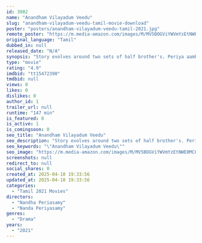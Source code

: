 ```yaml
---
id: 3002
name: "Anandham Vilayadum Veedu"
slug: "anandham-vilayadum-veedu-tamil-movie-download"
poster: "posters/anandham-vilayadum-veedu-tamil-2021.jpg"
remote_poster: "https://m.media-amazon.com/images/M/MV5BOGViYWVmYzEtNWE0MC00YTEzLWJkZTctNTg1MzZjOWY0MWUwXkEyXkFqcGc@._V1_SX300.jpg"
original_language: "Tamil"
dubbed_in: null
released_date: "N/A"
synopsis: "Story evolves around two sets of half brother's. Periya aambala married twice and he got lots of children from both wife's. Saravanan and his siblings from the first wife, Cheran and siblings from the second. Saravanan decides to ..."
type: "movie"
rating: "4.9"
imdbid: "tt15472390"
tmdbid: null
views: 0
likes: 0
dislikes: 0
author_id: 1
trailer_url: null
runtime: "147 min"
is_featured: 0
is_active: 1
is_comingsoon: 0
seo_title: "Anandham Vilayadum Veedu"
seo_description: "Story evolves around two sets of half brother's. Periya aambala married twice and he got lots of children from both wife's. Saravanan and his siblings from the first wife, Cheran and siblings from the second. Saravanan decides to ..."
seo_keywords: "\"Anandham Vilayadum Veedu\""
seo_image: "https://m.media-amazon.com/images/M/MV5BOGViYWVmYzEtNWE0MC00YTEzLWJkZTctNTg1MzZjOWY0MWUwXkEyXkFqcGc@._V1_SX300.jpg"
screenshots: null
redirect_to: null
social_shares: 0
created_at: 2025-04-10 19:33:56
updated_at: 2025-04-10 19:33:56
categories:
  - "Tamil 2021 Movies"
directors:
  - "Nandha Periasamy"
  - "Nanda Periyasamy"
genres:
  - "Drama"
years:
  - "2021"
---
```

